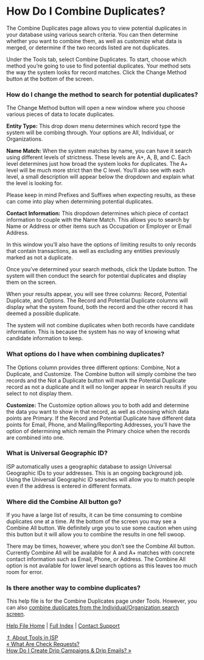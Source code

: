  How Do I Combine Duplicates?
==========

The Combine Duplicates page allows you to view potential duplicates in your database using various search criteria. You can then determine whether you want to combine them, as well as customize what data is merged, or determine if the two records listed are not duplicates. 

Under the Tools tab, select Combine Duplicates. To start, choose which method you’re going to use to find potential duplicates. Your method sets the way the system looks for record matches. Click the Change Method button at the bottom of the screen.

### How do I change the method to search for potential duplicates? ###

The Change Method button will open a new window where you choose various pieces of data to locate duplicates.

**Entity Type:** This drop down menu determines which record type the system will be combing through. Your options are All, Individual, or Organizations.

**Name Match:** When the system matches by name, you can have it search using different levels of strictness. These levels are A+, A, B, and C. Each level determines just how broad the system looks for duplicates. The A+ level will be much more strict than the C level. You’ll also see with each level, a small description will appear below the dropdown and explain what the level is looking for.

Please keep in mind Prefixes and Suffixes when expecting results, as these can come into play when determining potential duplicates.

**Contact Information:** This dropdown determines which piece of contact information to couple with the Name Match. This allows you to search by Name or Address or other items such as Occupation or Employer or Email Address.

In this window you’ll also have the options of limiting results to only records that contain transactions, as well as excluding any entities previously marked as not a duplicate.

Once you’ve determined your search methods, click the Update button. The system will then conduct the search for potential duplicates and display them on the screen.

When your results appear, you will see three columns: Record, Potential Duplicate, and Options. The Record and Potential Duplicate columns will display what the system found, both the record and the other record it has deemed a possible duplicate. 

The system will not combine duplicates when both records have candidate information. This is because the system has no way of knowing what candidate information to keep.

### What options do I have when combining duplicates? ###

The Options column provides three different options: Combine, Not a Duplicate, and Customize. The Combine button will simply combine the two records and the Not a Duplicate button will mark the Potential Duplicate record as not a duplicate and it will no longer appear in search results if you select to not display them.

**Customize:** The Customize option allows you to both add and determine the data you want to show in that record, as well as choosing which data points are Primary. If the Record and Potential Duplicate have different data points for Email, Phone, and Mailing/Reporting Addresses, you’ll have the option of determining which remain the Primary choice when the records are combined into one.

### What is Universal Geographic ID? ###

ISP automatically uses a geographic database to assign Universal Geographic IDs to your addresses. This is an ongoing background job. Using the Universal Geographic ID searches will allow you to match people even if the address is entered in different formats.

### Where did the Combine All button go? ###

If you have a large list of results, it can be time consuming to combine duplicates one at a time. At the bottom of the screen you may see a Combine All button. We definitely urge you to use some caution when using this button but it will allow you to combine the results in one fell swoop. 

There may be times, however, where you don’t see the Combine All button. Currently Combine All will be available for A and A+ matches with concrete contact information such as Email, Phone, or Address. The Combine All option is not available for lower level search options as this leaves too much room for error.

### Is there another way to combine duplicates? ###

This help file is for the Combine Duplicates page under Tools. However, you can also [combine duplicates from the Individual/Organization search screen](https://ispolitical.com/how-do-i-combine-duplicates-in-search-results/).

[Help File Home](/help/) | [Full Index](/Help-File-Directory/) | [Contact Support](mailto:support@ISPolitical.com)

[⇑ About Tools in ISP](/About-Tools-in-ISP)  
[« What Are Check Requests?](/What-Are-Check-Requests)  
[How Do I Create Drip Campaigns & Drip Emails? »](/How-Do-I-Create-Drip-Campaigns-Drip-Emails)